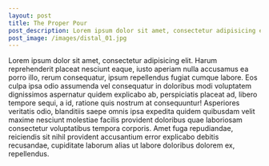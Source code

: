 ```yaml
---
layout: post
title: The Proper Pour
post_description: Lorem ipsum dolor sit amet, consectetur adipisicing elit. Nam adipisci sit nobis harum quis, minima, tempora repudiandae delectus. Dolor qui expedita.
post_image: /images/distal_01.jpg
---
```


Lorem ipsum dolor sit amet, consectetur adipisicing elit. Harum reprehenderit placeat nesciunt eaque, iusto aperiam nulla accusamus ea porro illo, rerum consequatur, ipsum repellendus fugiat cumque labore. Eos culpa ipsa odio assumenda vel consequatur in doloribus modi voluptatem dignissimos aspernatur quidem explicabo ab, perspiciatis placeat ad, libero tempore sequi, a id, ratione quis nostrum at consequuntur! Asperiores veritatis odio, blanditiis saepe omnis ipsa expedita quidem quibusdam velit maxime nesciunt molestiae facilis provident doloribus quae laboriosam consectetur voluptatibus tempora corporis. Amet fuga repudiandae, reiciendis sit nihil provident accusantium error explicabo debitis recusandae, cupiditate laborum alias ut labore doloribus dolorem ex, repellendus.